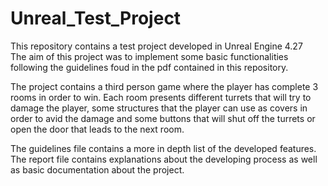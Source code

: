# Unreal_Test_Project

This repository contains a test project developed in Unreal Engine 4.27 \
The aim of this project was to implement some basic functionalities following the guidelines foud in the pdf contained in this repository.

The project contains a third person game where the player has complete 3 rooms in order to win. Each room presents different turrets that will try to damage the player, some structures that the player can use as covers in order to avid the damage and some buttons that will shut off the turrets or open the door that leads to the next room. 

The guidelines file contains a more in depth list of the developed features. \
The report file contains explanations about the developing process as well as basic documentation about the project.